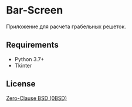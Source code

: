 ﻿# Bar-Screen

Приложение для расчета грабельных решеток.

## Requirements

- Python 3.7+
- Tkinter

## License

[Zero-Clause BSD (0BSD)](https://opensource.org/licenses/0BSD)
